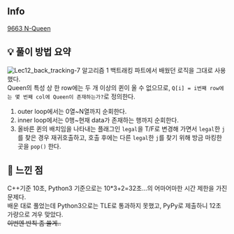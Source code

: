 ## Info
[9663 N-Queen](https://www.acmicpc.net/problem/9663)

## 💡 풀이 방법 요약
![Lec12_back_tracking-7](https://user-images.githubusercontent.com/31981462/221578120-7269167c-a21e-4f6a-9dc4-73305fde3e81.jpg)
알고리즘 1 백트래킹 파트에서 배웠던 로직을 그대로 사용했다.  
Queen의 특성 상 한 row에는 두 개 이상의 퀸이 올 수 없으므로, `Q[i] = i번째 row에는 몇 번째 col에 Queen이 존재하는가?`로 정의한다.  
1. outer loop에서는 0열~N열까지 순회한다.
2. inner loop에서는 0행~현재 data가 존재하는 행까지 순회한다.
3. 올바른 퀸의 배치임을 나타내는 플래그인 `legal`을 T/F로 변경해 가면서 `legal`한 `j`를 찾은 경우 재귀호출하고, 호출 후에는 다른 `legal`한 `j`를 찾기 위해 방금 마킹한 곳을 `pop()` 한다.

## 🙂 느낀 점
C++기준 10초, Python3 기준으로는 10*3+2=32초...의 어마어마한 시간 제한을 가진 문제다.  
배운 대로 풀었는데 Python3으로는 TLE로 통과하지 못했고, PyPy로 제출하니 12초 가량으로 겨우 맞았다.  
~~이번엔 반칙 좀 쓸게..~~
